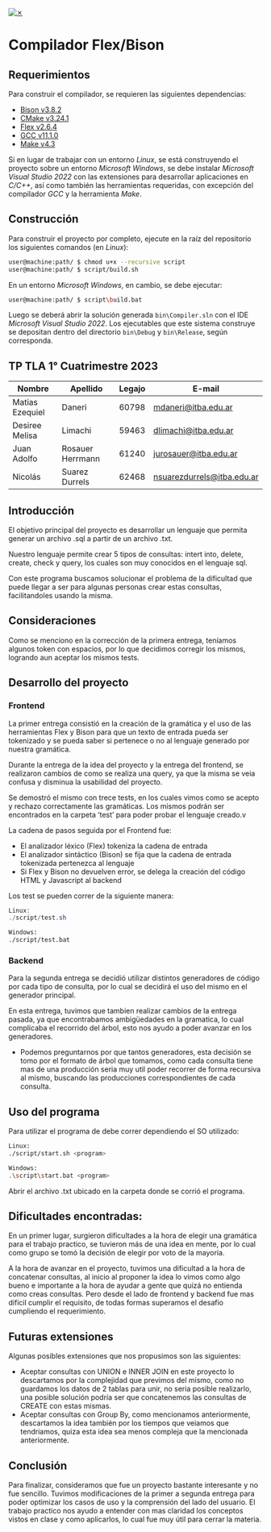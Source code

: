 [![✗](https://img.shields.io/badge/Release-v0.2.0-ffb600.svg?style=for-the-badge)](https://github.com/agustin-golmar/Flex-Bison-Compiler/releases)

# Compilador Flex/Bison

## Requerimientos

Para construir el compilador, se requieren las siguientes dependencias:

* [Bison v3.8.2](https://www.gnu.org/software/bison/)
* [CMake v3.24.1](https://cmake.org/)
* [Flex v2.6.4](https://github.com/westes/flex)
* [GCC v11.1.0](https://gcc.gnu.org/)
* [Make v4.3](https://www.gnu.org/software/make/)

Si en lugar de trabajar con un entorno _Linux_, se está construyendo el proyecto sobre un entorno _Microsoft Windows_, se debe instalar _Microsoft Visual Studio 2022_ con las extensiones para desarrollar aplicaciones en _C/C++_, así como también las herramientas requeridas, con excepción del compilador _GCC_ y la herramienta _Make_.

## Construcción

Para construir el proyecto por completo, ejecute en la raíz del repositorio los siguientes comandos (en _Linux_):

```bash
user@machine:path/ $ chmod u+x --recursive script
user@machine:path/ $ script/build.sh
```

En un entorno _Microsoft Windows_, en cambio, se debe ejecutar:

```bash
user@machine:path/ $ script\build.bat
```

Luego se deberá abrir la solución generada `bin\Compiler.sln` con el IDE _Microsoft Visual Studio 2022_. Los ejecutables que este sistema construye se depositan dentro del directorio `bin\Debug` y `bin\Release`, según corresponda.

## TP TLA 1° Cuatrimestre 2023

| Nombre | Apellido | Legajo | E-mail |
| --- | --- | --- | --- |
| Matias Ezequiel | Daneri | 60798 | mdaneri@itba.edu.ar |
| Desiree Melisa | Limachi | 59463 | dlimachi@itba.edu.ar |
| Juan Adolfo | Rosauer Herrmann | 61240 | jurosauer@itba.edu.ar |
| Nicolás | Suarez Durrels | 62468 | nsuarezdurrels@itba.edu.ar |

## **Introducción**

El objetivo principal del proyecto es desarrollar un lenguaje que permita generar un archivo .sql a partir de un archivo .txt.

Nuestro lenguaje permite crear 5 tipos de consultas: intert into, delete, create, check y query, los cuales son muy conocidos en el lenguaje sql.

Con este programa buscamos solucionar el problema de la dificultad que puede llegar a ser para algunas personas crear estas consultas, facilitandoles usando la misma.



## Consideraciones

Como se menciono en la corrección de la primera entrega, teníamos algunos token con espacios, por lo que decidimos corregir los mismos, logrando aun aceptar los mismos tests.

## Desarrollo del proyecto

### Frontend

La primer entrega consistió en la creación de la gramática y el uso de las herramientas Flex y Bison para que un texto de entrada pueda ser tokenizado y se pueda saber si pertenece o no al lenguaje generado por nuestra gramática.

Durante la entrega de la idea del proyecto y la entrega del frontend, se realizaron cambios de como se realiza una query, ya que la misma se veia confusa y disminua la usabilidad del proyecto.

Se demostró el mismo con trece tests, en los cuales vimos como se acepto y rechazo correctamente las gramáticas. Los mismos podrán ser encontrados  en la carpeta ‘test’ para poder probar el lenguaje creado.v

La cadena de pasos seguida por el Frontend fue:

- El analizador léxico (Flex) tokeniza la cadena de entrada
- El analizador sintáctico (Bison) se fija que la cadena de entrada tokenizada pertenezca al lenguaje
- Si Flex y Bison no devuelven error, se delega la creación del código HTML y Javascript al backend

Los test se pueden correr de la siguiente manera:

```powershell
Linux:
./script/test.sh
```

```bash
Windows:
./script/test.bat
```

### Backend

Para la segunda entrega se decidió utilizar distintos generadores de código por cada tipo de consulta, por lo cual se decidirá el uso del mismo en el generador principal.

En esta entrega, tuvimos que tambien realizar cambios de la entrega pasada, ya que encontrabamos ambigüedades en la gramatica, lo cual complicaba el recorrido del árbol, esto nos ayudo a poder avanzar en los generadores.

- Podemos preguntarnos por que tantos generadores, esta decisión se tomo por el formato de árbol que tomamos, como cada consulta tiene mas de una producción seria muy util poder recorrer de forma recursiva al mismo, buscando las producciones correspondientes de cada consulta.
## Uso del programa

Para utilizar el programa de debe correr dependiendo el SO utilizado:

```bash
Linux:
./script/start.sh <program>
```

```bash
Windows:
.\script\start.bat <program>
```

Abrir el archivo .txt ubicado en la carpeta donde se corrió el programa.

## Dificultades encontradas:

En un primer lugar, surgieron dificultades a la hora de elegir una gramática para el trabajo practico, se tuvieron más de una idea en mente, por lo cual como grupo se tomó la decisión de elegir por voto de la mayoría.

A la hora de avanzar en el proyecto, tuvimos una dificultad a la hora de concatenar consultas, al inicio al proponer la idea lo vimos como algo bueno e importante a la hora de ayudar a gente que quizá no entienda como creas consultas. Pero desde el lado de frontend y backend fue mas difícil cumplir el requisito, de todas formas superamos el desafio cumpliendo el requerimiento.

## Futuras extensiones

Algunas posibles extensiones que nos propusimos son las siguientes:

- Aceptar consultas con UNION e INNER JOIN en este proyecto lo descartamos por la complejidad que previmos del mismo, como no guardamos los datos de 2 tablas para unir, no seria posible realizarlo, una posible solución podría ser que concatenemos las consultas de CREATE con estas mismas.
- Aceptar consultas con Group By, como mencionamos anteriormente, descartamos la idea también por los tiempos que veiamos que tendriamos, quiza esta idea sea menos compleja que la mencionada anteriormente.

## Conclusión

Para finalizar, consideramos que fue un proyecto bastante interesante y no fue sencillo. Tuvimos modificaciones de la primer a segunda entrega para poder optimizar los casos de uso y la comprensión del lado del usuario.
El trabajo practico nos ayudo a entender con mas claridad los conceptos vistos en clase y como aplicarlos, lo cual fue muy útil para cerrar la materia.